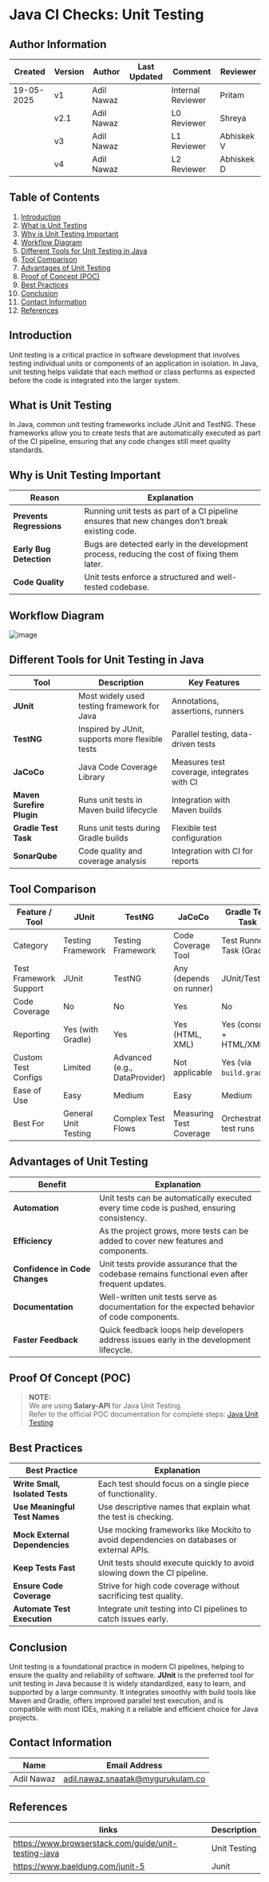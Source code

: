 # Java CI Checks: Unit Testing

##  **Author Information**
| Created     | Version | Author        | Last Updated       | Comment          | Reviewer         |
|-------------|---------|---------------|--------------------|------------------|------------------|
| 19-05-2025  | v1      | Adil Nawaz    |        | Internal Reviewer| Pritam        |
|  | v2.1   | Adil Nawaz    |        | L0 Reviewer      | Shreya           |
|  | v3    | Adil Nawaz    |          | L1 Reviewer      | Abhiskek V         |
|  | v4    | Adil Nawaz    |         | L2 Reviewer      | Abhiskek D         |



## Table of Contents

1. [Introduction](#introduction)
2. [What is Unit Testing](#what-is-unit-testing)
3. [Why is Unit Testing Important](#why-is-unit-testing-important)
4. [Workflow Diagram](#workflow-diagram)
5. [Different Tools for Unit Testing in Java](#different-tools-for-unit-testing-in-java)
6. [Tool Comparison](#tool-comparison)
7. [Advantages of Unit Testing](#advantages-of-unit-testing)
8. [Proof of Concept (POC)](#proof-of-concept-poc)
9. [Best Practices](#best-practices)
10. [Conclusion](#conclusion)
11. [Contact Information](#contact-information)
12. [References](#references)



## Introduction
Unit testing is a critical practice in software development that involves testing individual units or components of an application in isolation. In Java, unit testing helps validate that each method or class performs as expected before the code is integrated into the larger system.

## What is Unit Testing

In Java, common unit testing frameworks include JUnit and TestNG. These frameworks allow you to create tests that are automatically executed as part of the CI pipeline, ensuring that any code changes still meet quality standards.

## Why is Unit Testing Important
| **Reason**                   | **Explanation**                                                                                  |
|------------------------------|--------------------------------------------------------------------------------------------------|
| **Prevents Regressions**      | Running unit tests as part of a CI pipeline ensures that new changes don’t break existing code.   |
| **Early Bug Detection**       | Bugs are detected early in the development process, reducing the cost of fixing them later.       |
| **Code Quality**              | Unit tests enforce a structured and well-tested codebase.                                         |
## Workflow Diagram
![image](https://github.com/user-attachments/assets/7485bb81-88f4-4828-9bce-643335771002)


## Different Tools for Unit Testing in Java
| Tool                      | Description                                       | Key Features                               |
| ------------------------- | ------------------------------------------------- | ------------------------------------------ |
| **JUnit**                 | Most widely used testing framework for Java       | Annotations, assertions, runners           |
| **TestNG**                | Inspired by JUnit, supports more flexible tests   | Parallel testing, data-driven tests        |
| **JaCoCo**                | Java Code Coverage Library                        | Measures test coverage, integrates with CI |
| **Maven Surefire Plugin** | Runs unit tests in Maven build lifecycle          | Integration with Maven builds              |
| **Gradle Test Task**      | Runs unit tests during Gradle builds              | Flexible test configuration                |
| **SonarQube**             | Code quality and coverage analysis                | Integration with CI for reports            |

## Tool Comparison
| Feature / Tool         | JUnit                | TestNG                        | JaCoCo                  | Gradle Test Task          | SonarQube                         |
| ---------------------- | -------------------- | ----------------------------- | ----------------------- | ------------------------- | --------------------------------- |
| Category               | Testing Framework    | Testing Framework             | Code Coverage Tool      | Test Runner Task (Gradle) | Static Code Analysis Platform     |
| Test Framework Support | JUnit                | TestNG                        | Any (depends on runner) | JUnit/TestNG              | JUnit/TestNG/others               |
| Code Coverage          | No                   | No                            | Yes                     | No                        | Yes (pulls from JaCoCo)           |
| Reporting              | Yes (with Gradle)    | Yes                           | Yes (HTML, XML)         | Yes (console + HTML/XML)  | Yes (Dashboard, detailed metrics) |
| Custom Test Configs    | Limited              | Advanced (e.g., DataProvider) | Not applicable          | Yes (via `build.gradle`)  | Yes (custom rules and plugins)    |
| Ease of Use            | Easy                 | Medium                        | Easy                    | Medium                    | Medium to Advanced                |
| Best For               | General Unit Testing | Complex Test Flows            | Measuring Test Coverage | Orchestrating test runs   | Code Quality, Security, Coverage  |



## Advantages of Unit Testing
| **Benefit**                  | **Explanation**                                                                                      |
|------------------------------|------------------------------------------------------------------------------------------------------|
| **Automation**               | Unit tests can be automatically executed every time code is pushed, ensuring consistency.             |
| **Efficiency**              | As the project grows, more tests can be added to cover new features and components.                   |
| **Confidence in Code Changes**| Unit tests provide assurance that the codebase remains functional even after frequent updates.        |
| **Documentation**            | Well-written unit tests serve as documentation for the expected behavior of code components.          |
| **Faster Feedback**          | Quick feedback loops help developers address issues early in the development lifecycle.               |

## **Proof Of Concept (POC)**
> **NOTE:**   
> We are using **Salary-API** for Java Unit Testing.  
> Refer to the official POC documentation for complete steps: [Java Unit Testing](https://github.com/snaatak-Downtime-Crew/Documentation/tree/SCRUMS-157-Vardaan/application-ci/checks/java/static-code-analysis/poc) 

## Best Practices
| **Best Practice**                | **Explanation**                                                                                                     |
|----------------------------------|---------------------------------------------------------------------------------------------------------------------|
| **Write Small, Isolated Tests**  | Each test should focus on a single piece of functionality.                                                           |
| **Use Meaningful Test Names**    | Use descriptive names that explain what the test is checking.                                                        |
| **Mock External Dependencies**   | Use mocking frameworks like Mockito to avoid dependencies on databases or external APIs.                             |
| **Keep Tests Fast**              | Unit tests should execute quickly to avoid slowing down the CI pipeline.                                             |
| **Ensure Code Coverage**         | Strive for high code coverage without sacrificing test quality.                                                      |
| **Automate Test Execution**      | Integrate unit testing into CI pipelines to catch issues early.                                                      |


## Conclusion
Unit testing is a foundational practice in modern CI pipelines, helping to ensure the quality and reliability of software. **JUnit** is the preferred tool for unit testing in Java because it is widely standardized, easy to learn, and supported by a large community. It integrates smoothly with build tools like Maven and Gradle, offers improved parallel test execution, and is compatible with most IDEs, making it a reliable and efficient choice for Java projects.

## Contact Information


| Name         | Email Address                                 |
|--------------|-----------------------------------------------|
| Adil Nawaz | adil.nawaz.snaatak@mygurukulam.co           |

## References 
|links | Description |
|-------|-----------|
|https://www.browserstack.com/guide/unit-testing-java | Unit Testing |
| https://www.baeldung.com/junit-5 | Junit |
